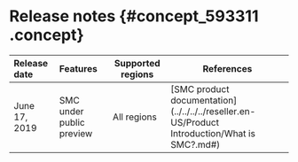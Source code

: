 # Release notes {#concept_593311 .concept}

|Release date|Features|Supported regions|References|
|:-----------|:-------|-----------------|----------|
|June 17, 2019|SMC under public preview|All regions|[SMC product documentation](../../../../reseller.en-US/Product Introduction/What is SMC?.md#)|


